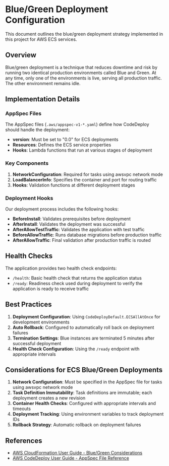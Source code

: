# Blue/Green Deployment Configuration

This document outlines the blue/green deployment strategy implemented in this project for AWS ECS services.

## Overview

Blue/green deployment is a technique that reduces downtime and risk by running two identical production environments called Blue and Green. At any time, only one of the environments is live, serving all production traffic. The other environment remains idle.

## Implementation Details

### AppSpec Files

The AppSpec files (`.aws/appspec-v1-*.yaml`) define how CodeDeploy should handle the deployment:

- **version**: Must be set to "0.0" for ECS deployments
- **Resources**: Defines the ECS service properties
- **Hooks**: Lambda functions that run at various stages of deployment

### Key Components

1. **NetworkConfiguration**: Required for tasks using awsvpc network mode
2. **LoadBalancerInfo**: Specifies the container and port for routing traffic
3. **Hooks**: Validation functions at different deployment stages

### Deployment Hooks

Our deployment process includes the following hooks:

- **BeforeInstall**: Validates prerequisites before deployment
- **AfterInstall**: Validates the deployment was successful
- **AfterAllowTestTraffic**: Validates the application with test traffic
- **BeforeAllowTraffic**: Runs database migrations before production traffic
- **AfterAllowTraffic**: Final validation after production traffic is routed

## Health Checks

The application provides two health check endpoints:

- `/health`: Basic health check that returns the application status
- `/ready`: Readiness check used during deployment to verify the application is ready to receive traffic

## Best Practices

1. **Deployment Configuration**: Using `CodeDeployDefault.ECSAllAtOnce` for development environments
2. **Auto Rollback**: Configured to automatically roll back on deployment failures
3. **Termination Settings**: Blue instances are terminated 5 minutes after successful deployment
4. **Health Check Configuration**: Using the `/ready` endpoint with appropriate intervals

## Considerations for ECS Blue/Green Deployments

1. **Network Configuration**: Must be specified in the AppSpec file for tasks using awsvpc network mode
2. **Task Definition Immutability**: Task definitions are immutable; each deployment creates a new revision
3. **Container Health Checks**: Configured with appropriate intervals and timeouts
4. **Deployment Tracking**: Using environment variables to track deployment IDs
5. **Rollback Strategy**: Automatic rollback on deployment failures

## References

- [AWS CloudFormation User Guide - Blue/Green Considerations](https://docs.aws.amazon.com/AWSCloudFormation/latest/UserGuide/blue-green-considerations.html)
- [AWS CodeDeploy User Guide - AppSpec File Reference](https://docs.aws.amazon.com/codedeploy/latest/userguide/reference-appspec-file.html)